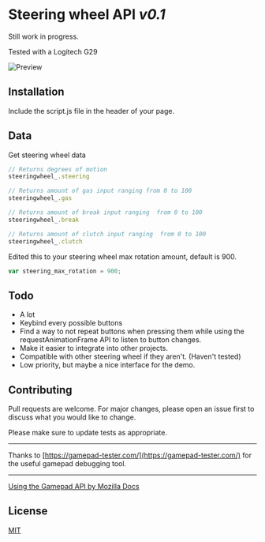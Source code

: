 # Steering wheel API *v0.1*

Still work in progress.

Tested with a Logitech G29

![Preview](https://i.imgur.com/FlH1YXV.png "preview")

## Installation
Include the script.js file in the header of your page.

## Data

Get steering wheel data

```javascript
// Returns degrees of motion
steeringwheel_.steering

// Returns amount of gas input ranging from 0 to 100
steeringwheel_.gas

// Returns amount of break input ranging  from 0 to 100
steeringwheel_.break

// Returns amount of clutch input ranging  from 0 to 100
steeringwheel_.clutch
```

Edited this to your steering wheel max rotation amount, default is 900.

```javascript
var steering_max_rotation = 900;
```

## Todo
* A lot
* Keybind every possible buttons
* Find a way to not repeat buttons when pressing them while using the requestAnimationFrame API to listen to button changes.
* Make it easier to integrate into other projects.
* Compatible with other steering wheel if they aren't. (Haven't tested)
* Low priority, but maybe a nice interface for the demo.


## Contributing
Pull requests are welcome. For major changes, please open an issue first to discuss what you would like to change.

Please make sure to update tests as appropriate.

---

Thanks to [https://gamepad-tester.com/](https://gamepad-tester.com/) for the useful gamepad debugging tool.

---

[Using the Gamepad API by Mozilla Docs](https://developer.mozilla.org/en-US/docs/Web/API/Gamepad_API/Using_the_Gamepad_API)

## License
[MIT](https://choosealicense.com/licenses/mit/)